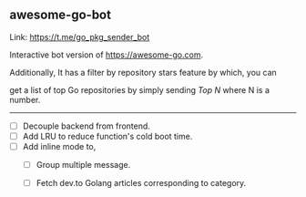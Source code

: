 ## awesome-go-bot

Link: https://t.me/go_pkg_sender_bot

Interactive bot version of https://awesome-go.com.

Additionally, It has a filter by repository stars feature by which, you can 

get a list of top Go repositories by simply sending *Top N* where N is a number. 

---

- [ ] Decouple backend from frontend.
- [ ] Add LRU to reduce function's cold boot time.
- [ ] Add inline mode to,
     - [ ] Group multiple message.
     - [ ] Fetch dev.to Golang articles corresponding to category.

 

